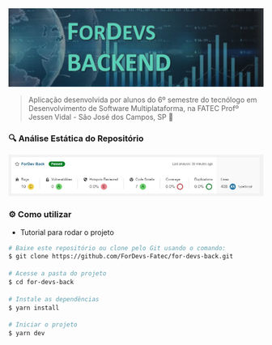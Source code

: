 <img src = "https://github.com/ForDevs-Fatec/Documentation/blob/main/backend.jpg" >


> Aplicação desenvolvida por alunos do 6º semestre do tecnólogo em Desenvolvimento de Software Multiplataforma, na FATEC Profº Jessen Vidal - São José dos Campos, SP :rocket:

### 🔍 Análise Estática do Repositório

<p align = "center">
<img src = "https://github.com/ForDevs-Fatec/Documentation/blob/main/Analise%20back%20sprint%202.jpg" >


### :gear: Como utilizar

- Tutorial para rodar o projeto

```bash
# Baixe este repositório ou clone pelo Git usando o comando:
$ git clone https://github.com/ForDevs-Fatec/for-devs-back.git

# Acesse a pasta do projeto
$ cd for-devs-back

# Instale as dependências
$ yarn install

# Iniciar o projeto
$ yarn dev


```

